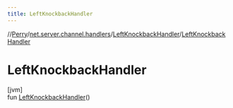 ```yaml
---
title: LeftKnockbackHandler
---
```

//[Perry](../../../index.html)/[net.server.channel.handlers](../index.html)/[LeftKnockbackHandler](index.html)/[LeftKnockbackHandler](-left-knockback-handler.html)



# LeftKnockbackHandler



[jvm]\
fun [LeftKnockbackHandler](-left-knockback-handler.html)()




